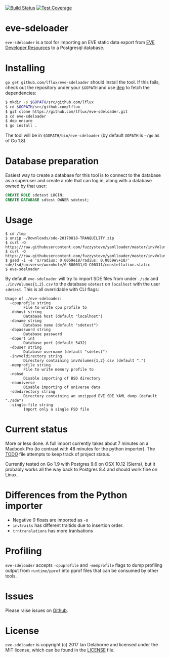 [![Build Status](https://travis-ci.org/lflux/eve-sdeloader.svg?branch=master)](https://travis-ci.org/lflux/eve-sdeloader)
[![Test Coverage](https://codeclimate.com/github/lflux/eve-sdeloader/badges/coverage.svg)](https://codeclimate.com/github/lflux/eve-sdeloader/coverage)

# eve-sdeloader

`eve-sdeloader` is a tool for importing an EVE static data export from [EVE Developer Resources](https://developers.eveonline.com/resource/resources) to a Postgresql database. 

# Installing

`go get github.com/lflux/eve-sdeloader` should install the tool. If this fails, check out the repository under your `$GOPATH` and use [dep](https://github.com/golang/dep) to fetch the dependencies:

```bash
$ mkdir -p $GOPATH/src/github.com/lflux
$ cd $GOPATH/src/github.com/lflux
$ git clone https://github.com/lflux/eve-sdeloader.git
$ cd eve-sdeloader
$ dep ensure
$ go install .
```

The tool will be in `$GOPATH/bin/eve-sdeloader` (by default `GOPATH` is `~/go` as of Go 1.8)

# Database preparation

Easiest way to create a database for this tool is to connect to the database as a superuser and create a role that can log in, along with a database owned by that user:

```sql
CREATE ROLE sdetest LOGIN;
CREATE DATABASE sdtest OWNER sdetest;
```

# Usage

```shell
$ cd /tmp
$ unzip ~/Downloads/sde-20170818-TRANQUILITY.zip
$ curl -O https://raw.githubusercontent.com/fuzzysteve/yamlloader/master/invVolumes1.csv
$ curl -O https://raw.githubusercontent.com/fuzzysteve/yamlloader/master/invVolumes2.csv
$ gsed -i -e 's/radius: 0.0059e18/radius: 0.0059e\+18/' sde/fsd/universe/wormhole/G-R00031/G-C00311/constellation.static
$ eve-sdeloader
```

By default `eve-sdeloader` will try to import SDE files from under `./sde` and `./invVolumes{1,2}.csv` to the database `sdetest` on `localhost` with the user `sdetest`. This is all overridable with CLI flags:

```
Usage of ./eve-sdeloader:
  -cpuprofile string
    	File to write cpu profile to
  -dbhost string
    	Database host (default "localhost")
  -dbname string
    	Database name (default "sdetest")
  -dbpassword string
    	Database password
  -dbport int
    	Database port (default 5432)
  -dbuser string
    	Database username (default "sdetest")
  -invvoldirectory string
    	Directory containing invVolumes{1,2}.csv (default ".")
  -memprofile string
    	File to write memory profile to
  -nobsd
    	Disable importing of BSD directory
  -nouniverse
    	Disable importing of universe data
  -sdedirectory string
    	Directory containing an unzipped EVE SDE YAML dump (default "./sde")
  -single-file string
    	Import only a single FSD file
```

# Current status

More or less done. A full import currently takes about 7 minutes on a Macbook Pro (to contrast with 48 minutes for the python importer). The [TODO](TODO.md) file attempts to keep track of project status.

Currently tested on Go 1.9 with Postgres 9.6 on OSX 10.12 (Sierra), but it probably works all the way back to Postgres 8.4 and should work fine on Linux.

# Differences from the Python importer
- Negative 0 floats are imported as `-0`
- `invtraits` has different traitids due to insertion order.
- `trntranslations` has more tranlsations

# Profiling

`eve-sdeloader` accepts `-cpuprofile` and `-memprofile` flags to dump profiling
output from `runtime/pprof` into pprof files that can be consumed by other
tools.

# Issues

Please raise issues on [Github](https://github.com/lflux/eve-sdeloader/issues).

# License

`eve-sdeloader` is copyright (c) 2017 Ian Delahorne and licensed under the MIT license, which can be found in the [LICENSE](LICENSE) file.
